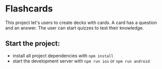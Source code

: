 # Flashcards

This project let's users to create decks with cards. A card has a question and an answer. The user can start quizzes to test their knowledge.

## Start the project:

- install all project dependencies with `npm install`
- start the development server with `npm run ios` or `npm run android`
